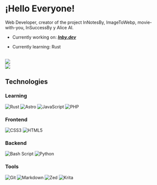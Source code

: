 # ¡Hello Everyone!

Web Developer, creator of the project InNotesBy, ImageToWebp, movie-with-you, InSuccessBy y Alice AI.

- Currently working on: ***[Inby.dev](https://github.com/Inbydev/Inby.dev)***

- Currently learning: Rust

<br/>
<img src="https://github-readme-stats.vercel.app/api?username=Inbydev&show_icons=true&theme=radical&count_private=true" align="center" />
<br/>
<img src="https://github-readme-stats.vercel.app/api/wakatime?username=inbydev&theme=radical&langs_count=24" align="center" />
<br/>

## Technologies
### Learning
![Rust](https://img.shields.io/badge/rust-%23000000.svg?style=for-the-badge&logo=rust&logoColor=white)
![Astro](https://img.shields.io/badge/astro-%232C2052.svg?style=for-the-badge&logo=astro&logoColor=white)
![JavaScript](https://img.shields.io/badge/javascript-%23323330.svg?style=for-the-badge&logo=javascript&logoColor=%23F7DF1E)
![PHP](https://img.shields.io/badge/php-%23777BB4.svg?style=for-the-badge&logo=php&logoColor=white)

### Frontend
![CSS3](https://img.shields.io/badge/css3-%231572B6.svg?style=for-the-badge&logo=css3&logoColor=white)
![HTML5](https://img.shields.io/badge/html5-%23E34F26.svg?style=for-the-badge&logo=html5&logoColor=white)

### Backend
![Bash Script](https://img.shields.io/badge/bash_script-%23121011.svg?style=for-the-badge&logo=gnu-bash&logoColor=white)
![Python](https://img.shields.io/badge/python-3670A0?style=for-the-badge&logo=python&logoColor=ffdd54)

### Tools
![Git](https://img.shields.io/badge/git-%23F05033.svg?style=for-the-badge&logo=git&logoColor=white)
![Markdown](https://img.shields.io/badge/markdown-%23000000.svg?style=for-the-badge&logo=markdown&logoColor=white)
![Zed](https://img.shields.io/badge/zedindustries-084CCF.svg?style=for-the-badge&logo=zedindustries&logoColor=white)
![Krita](https://img.shields.io/badge/Krita-203759?style=for-the-badge&logo=krita&logoColor=EEF37B)
